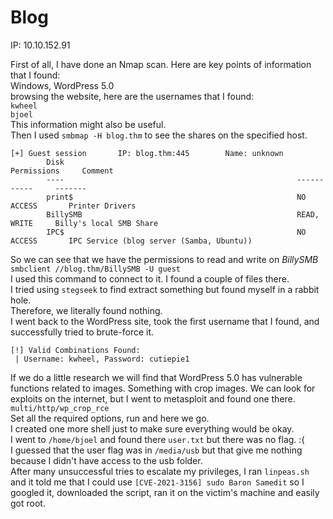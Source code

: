 # Blog

IP: 10.10.152.91<br>

First of all, I have done an Nmap scan. Here are key points of information that I found:<br>
Windows, WordPress 5.0<br>
browsing the website, here are the usernames that I found:<br>
`kwheel`<br>
`bjoel`<br>
This information might also be useful.<br>
Then I used `smbmap -H blog.thm` to see the shares on the specified host.<br>
```
[+] Guest session       IP: blog.thm:445        Name: unknown                                           
        Disk                                                    Permissions     Comment
        ----                                                    -----------     -------
        print$                                                  NO ACCESS       Printer Drivers
        BillySMB                                                READ, WRITE     Billy's local SMB Share
        IPC$                                                    NO ACCESS       IPC Service (blog server (Samba, Ubuntu))
```

So we can see that we have the permissions to read and write on *BillySMB*<br>
`smbclient //blog.thm/BillySMB -U guest`<br>
I used this command to connect to it. I found a couple of files there.<br>
I tried using `stegseek` to find extract something but found myself in a rabbit hole.<br>
Therefore, we literally found nothing.<br>
I went back to the WordPress site, took the first username that I found, and successfully tried to brute-force it.
```
[!] Valid Combinations Found:
 | Username: kwheel, Password: cutiepie1
```

If we do a little research we will find that WordPress 5.0 has vulnerable functions related to images. Something with crop images. We can look for exploits on the internet, but I went to metasploit and found one there.<br>
`multi/http/wp_crop_rce`<br>
Set all the required options, run and here we go.<br>
I created one more shell just to make sure everything would be okay.<br>
I went to `/home/bjoel` and found there `user.txt` but there was no flag. :( <br>
I guessed that the user flag was in `/media/usb` but that give me nothing because I didn't have access to the usb folder.<br>
After many unsuccessful tries to escalate my privileges, I ran `linpeas.sh` and it told me that I could use `[CVE-2021-3156] sudo Baron Samedit` so I googled it, downloaded the script, ran it on the victim's machine and easily got root.
